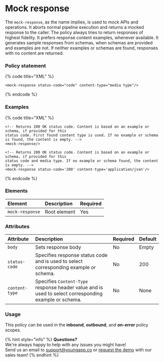 # Mock response

The `mock-response`, as the name implies, is used to mock APIs and operations. It aborts normal pipeline execution and returns a mocked response to the caller. The policy always tries to return responses of highest fidelity. It prefers response content examples, whenever available. It generates sample responses from schemas, when schemas are provided and examples are not. If neither examples or schemas are found, responses with no content are returned.

### Policy statement

{% code title="XML" %}
```markup
<mock-response status-code="code" content-type="media type"/>
```
{% endcode %}

### Examples

{% code title="XML" %}
```markup
<!-- Returns 200 OK status code. Content is based on an example or schema, if provided for this
status code. First found content type is used. If no example or schema is found, the content is empty. -->
<mock-response/>

<!-- Returns 200 OK status code. Content is based on an example or schema, if provided for this
status code and media type. If no example or schema found, the content is empty. -->
<mock-response status-code='200' content-type='application/json'/>
```
{% endcode %}

### Elements

| Element | Description | Required |
| :--- | :--- | :--- |
| `mock-response` | Root element | Yes |

### Attributes

| Attribute | Description | Required | Default |
| :--- | :--- | :--- | :--- |
| `body` | Sets response body | No | Empty |
| `status-code` | Specifies response status code and is used to select corresponding example or schema. | No | 200 |
| `content-type` | Specifies `Content-Type` response header value and is used to select corresponding example or schema. | No | None |

### Usage

This policy can be used in the **inbound**, **outbound**, and **on-error** policy scopes.

{% hint style="info" %}
**Questions?**   
We're always happy to help with any issues you might have!   
Send us an email to support@youngapp.co or [request the demo](https://youngapp.co/request-demo/) with our sales team!
{% endhint %}

